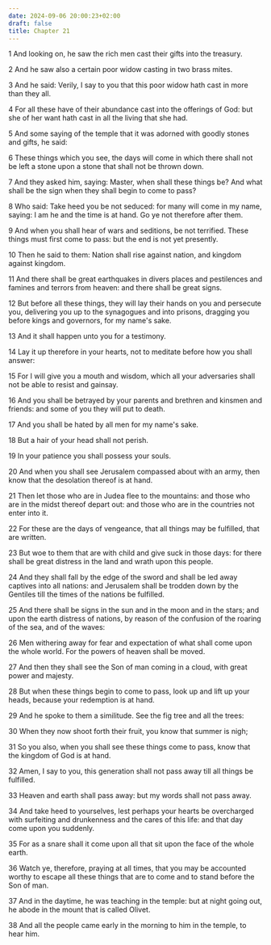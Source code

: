```yaml
---
date: 2024-09-06 20:00:23+02:00
draft: false
title: Chapter 21
---
```




1 And looking on, he saw the rich men cast their gifts into the treasury.

2 And he saw also a certain poor widow casting in two brass mites.

3 And he said: Verily, I say to you that this poor widow hath cast in more than they all.

4 For all these have of their abundance cast into the offerings of God: but she of her want hath cast in all the living that she had.

5 And some saying of the temple that it was adorned with goodly stones and gifts, he said:

6 These things which you see, the days will come in which there shall not be left a stone upon a stone that shall not be thrown down.

7 And they asked him, saying: Master, when shall these things be? And what shall be the sign when they shall begin to come to pass?

8 Who said: Take heed you be not seduced: for many will come in my name, saying: I am he and the time is at hand. Go ye not therefore after them.

9 And when you shall hear of wars and seditions, be not terrified. These things must first come to pass: but the end is not yet presently.

10 Then he said to them: Nation shall rise against nation, and kingdom against kingdom.

11 And there shall be great earthquakes in divers places and pestilences and famines and terrors from heaven: and there shall be great signs.

12 But before all these things, they will lay their hands on you and persecute you, delivering you up to the synagogues and into prisons, dragging you before kings and governors, for my name's sake.

13 And it shall happen unto you for a testimony.

14 Lay it up therefore in your hearts, not to meditate before how you shall answer:

15 For I will give you a mouth and wisdom, which all your adversaries shall not be able to resist and gainsay.

16 And you shall be betrayed by your parents and brethren and kinsmen and friends: and some of you they will put to death.

17 And you shall be hated by all men for my name's sake.

18 But a hair of your head shall not perish.

19 In your patience you shall possess your souls.

20 And when you shall see Jerusalem compassed about with an army, then know that the desolation thereof is at hand.

21 Then let those who are in Judea flee to the mountains: and those who are in the midst thereof depart out: and those who are in the countries not enter into it.

22 For these are the days of vengeance, that all things may be fulfilled, that are written.

23 But woe to them that are with child and give suck in those days: for there shall be great distress in the land and wrath upon this people.

24 And they shall fall by the edge of the sword and shall be led away captives into all nations: and Jerusalem shall be trodden down by the Gentiles till the times of the nations be fulfilled.

25 And there shall be signs in the sun and in the moon and in the stars; and upon the earth distress of nations, by reason of the confusion of the roaring of the sea, and of the waves:

26 Men withering away for fear and expectation of what shall come upon the whole world. For the powers of heaven shall be moved.

27 And then they shall see the Son of man coming in a cloud, with great power and majesty.

28 But when these things begin to come to pass, look up and lift up your heads, because your redemption is at hand.

29 And he spoke to them a similitude. See the fig tree and all the trees:

30 When they now shoot forth their fruit, you know that summer is nigh;

31 So you also, when you shall see these things come to pass, know that the kingdom of God is at hand.

32 Amen, I say to you, this generation shall not pass away till all things be fulfilled.

33 Heaven and earth shall pass away: but my words shall not pass away.

34 And take heed to yourselves, lest perhaps your hearts be overcharged with surfeiting and drunkenness and the cares of this life: and that day come upon you suddenly.

35 For as a snare shall it come upon all that sit upon the face of the whole earth.

36 Watch ye, therefore, praying at all times, that you may be accounted worthy to escape all these things that are to come and to stand before the Son of man.

37 And in the daytime, he was teaching in the temple: but at night going out, he abode in the mount that is called Olivet.

38 And all the people came early in the morning to him in the temple, to hear him.

